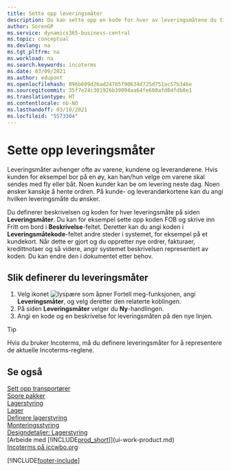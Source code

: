 ```yaml
---
title: Sette opp leveringsmåter
description: Du kan sette opp en kode for hver av leveringsmåtene du tilbyr, og angi informasjon om dem.
author: SorenGP
ms.service: dynamics365-business-central
ms.topic: conceptual
ms.devlang: na
ms.tgt_pltfrm: na
ms.workload: na
ms.search.keywords: incoterms
ms.date: 03/09/2021
ms.author: edupont
ms.openlocfilehash: 096b609d26ad24785f90634d725d751ac57b346e
ms.sourcegitcommit: 35f7e24c301926b39094aa64fe608afd04fdb8e1
ms.translationtype: HT
ms.contentlocale: nb-NO
ms.lasthandoff: 03/10/2021
ms.locfileid: "5573304"
---
```

# <a name="set-up-shipment-methods"></a>Sette opp leveringsmåter

Leveringsmåter avhenger ofte av varene, kundene og leverandørene. Hvis kunden for eksempel bor på en øy, kan han/hun velge om varene skal sendes med fly eller båt. Noen kunder kan be om levering neste dag. Noen ønsker kanskje å hente ordren. På kunde- og leverandørkortene kan du angi hvilken leveringsmåte du ønsker.

Du definerer beskrivelsen og koden for hver leveringsmåte på siden **Leveringsmåter**. Du kan for eksempel sette opp koden FOB og skrive inn Fritt om bord i **Beskrivelse**-feltet. Deretter kan du angi koden i **Leveringsmåtekode**-feltet andre steder i systemet, for eksempel på et kundekort. Når dette er gjort og du oppretter nye ordrer, fakturaer, kredittnotaer og så videre, angir systemet beskrivelsen representert av koden. Du kan endre den i dokumentet etter behov.

## <a name="to-set-up-a-shipment-method"></a>Slik definerer du leveringsmåter

1. Velg ikonet ![lyspære som åpner Fortell meg-funksjonen](media/ui-search/search_small.png "Fortell hva du vil gjøre"), angi **Leveringsmåter**, og velg deretter den relaterte koblingen.
2. På siden **Leveringsmåter** velger du **Ny**-handlingen.
3. Angi en kode og en beskrivelse for leveringsmåten på den nye linjen.

> [!TIP]
> Hvis du bruker Incoterms, må du definere leveringsmåter for å representere de aktuelle Incoterms-reglene.  

## <a name="see-also"></a>Se også

[Sett opp transportører](sales-how-to-set-up-shipping-agents.md)  
[Spore pakker](sales-how-track-packages.md)  
[Lagerstyring](warehouse-manage-warehouse.md)  
[Lager](inventory-manage-inventory.md)  
[Definere lagerstyring](warehouse-setup-warehouse.md)  
[Monteringsstyring](assembly-assemble-items.md)  
[Designdetaljer: Lagerstyring](design-details-warehouse-management.md)  
[Arbeide med [!INCLUDE[prod_short](includes/prod_short.md)]](ui-work-product.md)  
[Incoterms på iccwbo.org](https://iccwbo.org/resources-for-business/incoterms-rules)  

[!INCLUDE[footer-include](includes/footer-banner.md)]